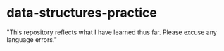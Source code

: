 # data-structures-practice
"This repository reflects what I have learned thus far. Please excuse any language errors."

